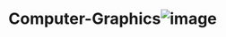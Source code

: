 # Computer-Graphics![image](https://github.com/Robinso-n/Computer-Graphics/assets/133510190/bf926eb3-3e1c-485d-b212-28079a2fc852)
